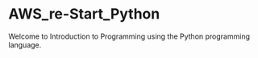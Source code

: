# AWS_re-Start_Python
Welcome to Introduction to Programming using the Python programming language.
